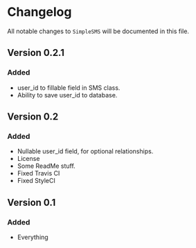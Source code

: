 # Changelog

All notable changes to `SimpleSMS` will be documented in this file.

## Version 0.2.1

### Added
- user_id to fillable field in SMS class.
- Ability to save user_id to database.

## Version 0.2

### Added
- Nullable user_id field, for optional relationships.
- License
- Some ReadMe stuff.
- Fixed Travis CI
- Fixed StyleCI

## Version 0.1

### Added
- Everything
